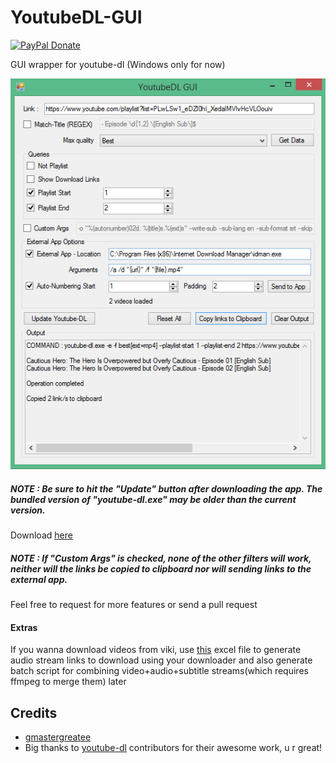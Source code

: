 # YoutubeDL-GUI

[![PayPal Donate](https://img.shields.io/badge/donate-PayPal-orange.svg?style=flat-square&logo=paypal)](https://www.paypal.me/RajarshiVaidya)

GUI wrapper for youtube-dl (Windows only for now)

![Window](https://raw.githubusercontent.com/gmastergreatee/YoutubeDL-GUI/master/ui.png)

##### NOTE : Be sure to hit the "Update" button after downloading the app. The bundled version of *"youtube-dl.exe"* may be older than the current version.
Download [here](https://github.com/gmastergreatee/YoutubeDL-GUI/releases)

##### NOTE : If "Custom Args" is checked, none of the other filters will work, neither will the links be copied to clipboard nor will sending links to the external app.

Feel free to request for more features or send a pull request

#### Extras
If you wanna download videos from viki, use [this](https://github.com/gmastergreatee/YoutubeDL-GUI/raw/master/Viki%20Audio%20Link%20extractor%20%26%20Merger.xlsx) excel file to generate audio stream links to download using your downloader and also generate batch script for combining video+audio+subtitle streams(which requires ffmpeg to merge them) later

## Credits
- [gmastergreatee](https://github.com/gmastergreatee)
- Big thanks to [youtube-dl](https://github.com/ytdl-org/youtube-dl) contributors for their awesome work, u r great!
